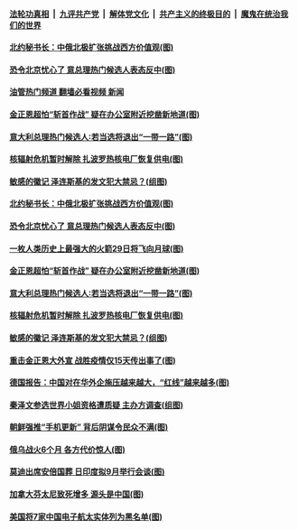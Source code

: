####  [法轮功真相](../../../../basic/blob/master/README.md?t=08280601) &nbsp;|&nbsp; [九评共产党](../../../../9ping.md/blob/master/README.md?t=08280601) &nbsp;|&nbsp; [解体党文化](../../../../jtdwh.md/blob/master/README.md?t=08280601)  &nbsp;|&nbsp; [共产主义的终极目的](../../../../gczydzjmd.md/blob/master/README.md?t=08280601) &nbsp;|&nbsp; [魔鬼在统治我们的世界](../../../../mgztzwmdsj.md/blob/master/README.md?t=08280601) 

#### [北约秘书长：中俄北极扩张挑战西方价值观(图)](../pages/p9/1015300.md?t=08280601) 

#### [恐令北京忧心了 意总理热门候选人表态反中(图)](../pages/p9/1015224.md?t=08280601) 

#### [油管热门频道 翻墙必看视频 新闻](http://45.76.130.85:81/youtube.html?08280601)

#### [金正恩超怕“斩首作战” 疑在办公室附近挖凿新地道(图)](../pages/p9/1015206.md?t=08280601) 

#### [意大利总理热门候选人∶若当选将退出“一带一路”(图)](../pages/p9/1015232.md?t=08280601) 

#### [核辐射危机暂时解除 扎波罗热核电厂恢复供电(图)](../pages/p9/1015215.md?t=08280601) 

#### [敏感的徽记 泽连斯基的发文犯大禁忌？(组图)](../pages/p9/1015160.md?t=08280601) 


#### [北约秘书长：中俄北极扩张挑战西方价值观(图)](../pages/p9/1015300.md?t=08280601) 

#### [恐令北京忧心了 意总理热门候选人表态反中(图)](../pages/p9/1015224.md?t=08280601) 

#### [一枚人类历史上最强大的火箭29日将飞向月球(图)](../pages/p9/1015278.md?t=08280601) 

#### [金正恩超怕“斩首作战” 疑在办公室附近挖凿新地道(图)](../pages/p9/1015206.md?t=08280601) 

#### [意大利总理热门候选人∶若当选将退出“一带一路”(图)](../pages/p9/1015232.md?t=08280601) 


#### [核辐射危机暂时解除 扎波罗热核电厂恢复供电(图)](../pages/p9/1015215.md?t=08280601) 

#### [敏感的徽记 泽连斯基的发文犯大禁忌？(组图)](../pages/p9/1015160.md?t=08280601) 

#### [重击金正恩大外宣 战胜疫情仅15天传出事了(图)](../pages/p9/1015133.md?t=08280601) 

#### [德国报告：中国对在华外企施压越来越大，“红线”越来越多(图)](../pages/p9/1015191.md?t=08280601) 


#### [秦泽文参选世界小姐资格遭质疑 主办方调查(组图)](../pages/p9/1015151.md?t=08280601) 


#### [朝鲜强推“手机更新” 背后阴谋令民众不满(图)](../pages/p9/1015078.md?t=08280601) 

#### [俄乌战火6个月 各方代价惊人(图)](../pages/p9/1015069.md?t=08280601) 

#### [莫迪出席安倍国葬 日印度拟9月举行会谈(图)](../pages/p9/1015115.md?t=08280601) 

#### [加拿大芬太尼致死增多 源头是中国(图)](../pages/p9/1015109.md?t=08280601) 


#### [美国将7家中国电子航太实体列为黑名单(图)](../pages/p9/1015073.md?t=08280601) 

<img src='http://gfw-breaker.win/goodnews/indexes/p9.md' width='0px' height='0px'/>
